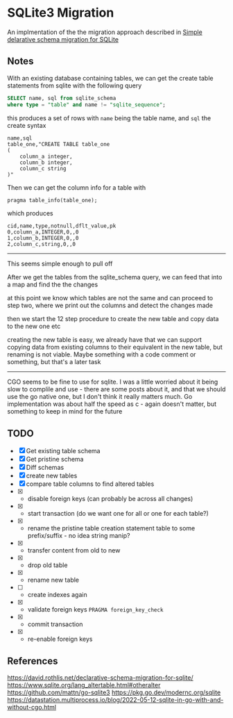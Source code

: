 SQLite3 Migration
=================

An implmentation of the the migration approach described in [Simple delarative schema migration for SQLite](https://david.rothlis.net/declarative-schema-migration-for-sqlite/)


## Notes

With an existing database containing tables, we can get the create table statements from sqlite with the following query

```sql
SELECT name, sql from sqlite_schema
where type = "table" and name != "sqlite_sequence";
```

this produces a set of rows with `name` being the table name, and `sql` the create syntax

```csv
name,sql
table_one,"CREATE TABLE table_one
(
    column_a integer,
    column_b integer,
    column_c string
)"

```

Then we can get the column info for a table with

```sql
pragma table_info(table_one);
```

which produces

```csv
cid,name,type,notnull,dflt_value,pk
0,column_a,INTEGER,0,,0
1,column_b,INTEGER,0,,0
2,column_c,string,0,,0
```

---

This seems simple enough to pull off

After we get the tables from the sqlite_schema query, we can feed that into a map and find the the changes

at this point we know which tables are not the same and can proceed to step two, where we print out the columns and detect the changes made

then we start the 12 step procedure to create the new table and copy data to the new one etc

creating the new table is easy, we already have that
we can support copying data from existing columns to their equivalent in the new table, but renaming is not viable. Maybe something with a code comment or something, but that's a later task

---

CGO seems to be fine to use for sqlite. I was a little worried about it being slow to complile and use - there are some posts about it, and that we should use the go native one, but I don't think it really matters much. Go implementation was about half the speed as c - again doesn't matter, but something to keep in mind for the future

## TODO

- [x] Get existing table schema
- [x] Get pristine schema
- [x] Diff schemas
- [x] create new tables
- [x] compare table columns to find altered tables
- [x] * disable foreign keys (can probably be across all changes)
- [x] * start transaction (do we want one for all or one for each table?)
- [x] * rename the pristine table creation statement table to some prefix/suffix - no idea string manip?
- [x] * transfer content from old to new
- [x] * drop old table
- [x] * rename new table
- [ ] * create indexes again
- [x] * validate foreign keys `PRAGMA foreign_key_check`
- [x] * commit transaction
- [x] * re-enable foreign keys

## References

https://david.rothlis.net/declarative-schema-migration-for-sqlite/
https://www.sqlite.org/lang_altertable.html#otheralter
https://github.com/mattn/go-sqlite3
https://pkg.go.dev/modernc.org/sqlite
https://datastation.multiprocess.io/blog/2022-05-12-sqlite-in-go-with-and-without-cgo.html
